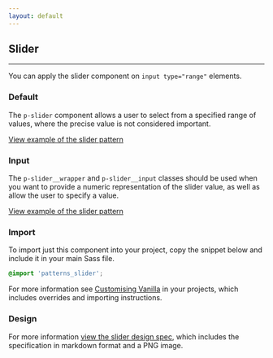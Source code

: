 ```yaml
---
layout: default
---
```


## Slider

<hr>

You can apply the slider component on `input type="range"` elements.

### Default

The `p-slider` component allows a user to select from a specified range of values, where the precise value is not considered important.

<a href="/examples/patterns/slider/slider/"
    class="js-example">
View example of the slider pattern
</a>

### Input

The `p-slider__wrapper` and `p-slider__input` classes should be used when you want to provide a numeric representation of the slider value, as well as allow the user to specify a value.

<a href="/examples/patterns/slider/slider-input/"
    class="js-example">
View example of the slider pattern
</a>

### Import

To import just this component into your project, copy the snippet below and include it in your main Sass file.

```scss
@import 'patterns_slider';
```

For more information see [Customising Vanilla](/customising-vanilla/) in your projects, which includes overrides and importing instructions.

### Design

For more information [view the slider design spec](https://github.com/ubuntudesign/vanilla-design/tree/master/Slider), which includes the specification in markdown format and a PNG image.
